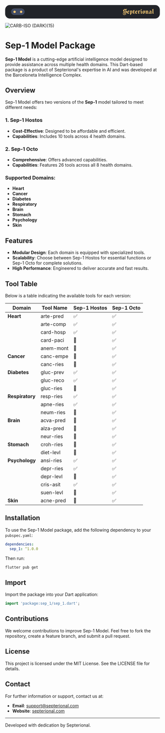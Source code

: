 <svg width="2330" height="202" viewBox="0 0 2330 202" fill="none" xmlns="http://www.w3.org/2000/svg">
<rect width="2330" height="202" rx="70" fill="#222429"/>
<mask id="path-2-inside-1_179_243" fill="white">
<path d="M89 101.166C89 74.5646 110.565 52.9997 137.167 52.9997H244.833C271.435 52.9997 293 74.5646 293 101.166V101.166C293 127.768 271.435 149.333 244.833 149.333H137.167C110.565 149.333 89 127.768 89 101.166V101.166Z"/>
</mask>
<path d="M89 101.166C89 74.5646 110.565 52.9997 137.167 52.9997H244.833C271.435 52.9997 293 74.5646 293 101.166V101.166C293 127.768 271.435 149.333 244.833 149.333H137.167C110.565 149.333 89 127.768 89 101.166V101.166Z" fill="#414B64"/>
<path d="M89 101.166C89 73.3128 111.58 50.733 139.433 50.733H242.567C270.42 50.733 293 73.3128 293 101.166V101.166C293 75.8165 271.435 55.2663 244.833 55.2663H137.167C110.565 55.2663 89 75.8165 89 101.166V101.166ZM293 149.333H89H293ZM89 149.333V52.9997V149.333ZM293 52.9997V149.333V52.9997Z" fill="#777777" mask="url(#path-2-inside-1_179_243)"/>
<circle cx="141.7" cy="101.168" r="17" fill="#F7C873"/>
<circle cx="240.3" cy="101.168" r="17" fill="#F7C873"/>
<path d="M1777.83 73.1058L1804.33 56.4761C1808 59.8601 1813.32 62.6639 1818.93 62.6639C1824.82 62.6639 1830.04 59.0866 1830.53 53.1888H1831.88H1832.27V53.2855H1833.23V54.6391C1833.23 67.1114 1824.63 75.3295 1817.09 82.0974C1822.5 83.9344 1827.34 86.7383 1831.4 90.0255V114.293L1804.91 131.02C1800.85 126.572 1794.95 122.801 1787.7 122.801C1782.28 122.801 1775.03 124.058 1775.9 131.116C1777.74 139.721 1788.86 141.365 1797.27 141.365C1807.03 141.365 1819.41 137.981 1822.21 128.796L1824.82 129.473C1822.02 140.785 1809.74 148.81 1796.98 148.81C1784.31 148.81 1773 140.881 1773 128.893C1773 117.871 1783.54 108.396 1790.5 102.208L1791.37 101.434L1777.83 92.5393V73.1058ZM1810.42 115.647V92.7327L1807.03 91.0891L1792.24 104.238C1789.05 107.139 1784.6 111.006 1781.12 115.55C1784.7 112.94 1789.34 111.393 1794.46 111.393C1800.56 111.393 1805.87 113.133 1810.42 115.647ZM1813.12 117.194C1814.48 118.064 1815.73 119.031 1816.89 119.901L1818.73 119.031V96.7934L1813.12 94.0863V117.194ZM1795.82 69.6252C1794.56 68.9484 1793.4 68.2716 1792.34 67.4981L1790.5 68.755V85.3847L1795.82 89.1554V69.6252ZM1798.52 71.0754V90.9924L1801.04 92.7327L1813.03 82.0974C1816.51 79.0035 1820.57 75.4262 1823.95 71.2688C1820.67 73.2992 1816.7 74.4594 1812.54 74.4594C1807.23 74.4594 1802.59 73.0091 1798.52 71.0754ZM1835.78 124.445L1834.04 122.318L1838.68 118.644V93.1194L1861.79 81.1306L1871.55 95.9233V96.4067L1850.67 109.362V113.52L1862.27 121.448L1872.91 113.133L1874.36 115.453L1854.44 131.6L1840.03 120.964L1835.78 124.445ZM1850.67 106.075L1860.43 99.8873L1852.5 88.4786L1850.67 89.5421V106.075ZM1887.85 81.0339C1890.56 82.7742 1892.88 85.288 1894.33 88.2852V90.0255L1906.51 80.9372L1915.89 89.1554L1918.88 86.7383L1920.53 88.8653L1916.95 91.7659V118.741C1911.15 121.931 1905.74 125.702 1900.9 129.859C1898.87 128.699 1896.65 127.636 1894.33 126.572V131.02C1894.33 134.79 1895.58 137.304 1898.77 137.788V139.141L1884.95 147.456H1883.11V123.092C1881.47 122.705 1879.82 122.511 1878.18 122.221L1883.11 118.064V93.8929C1883.11 92.346 1882.34 89.7355 1879.34 89.7355C1878.57 89.7355 1877.79 90.0255 1877.12 90.4123L1876.15 88.8653L1887.85 81.0339ZM1894.33 93.2161V119.418C1898 120.868 1901.48 122.415 1904.96 123.962V95.2465L1898.58 90.0255L1894.33 93.2161ZM1942.52 119.224L1947.06 123.768L1950.35 122.028L1951.71 123.865L1938.36 130.826L1928.21 122.028L1924.54 124.348L1923.09 122.415L1929.57 118.257V95.0531C1929.57 91.2824 1926.95 90.4123 1924.92 90.4123V89.0587L1940.68 73.2025H1942.52V84.3212H1954.03L1949.48 89.6388H1942.52V119.224ZM1956.67 124.445L1954.93 122.318L1959.57 118.644V93.1194L1982.68 81.1306L1992.44 95.9233V96.4067L1971.56 109.362V113.52L1983.16 121.448L1993.8 113.133L1995.25 115.453L1975.33 131.6L1960.93 120.964L1956.67 124.445ZM1971.56 106.075L1981.33 99.8873L1973.4 88.4786L1971.56 89.5421V106.075ZM2026.44 118.547L2028.27 120.674L2013.77 131.116L2003.13 122.801L1999.94 125.122L1998.49 123.285L2004.58 119.127V93.6029L2001.3 89.4454L1997.62 91.7659L1996.27 89.9289L2009.23 81.1306L2016.28 88.7686L2023.05 81.0339H2024.02C2024.98 82.4842 2026.63 83.451 2028.37 83.451C2030.4 83.451 2031.95 82.3875 2032.72 81.0339H2035.62C2034.56 93.0227 2028.95 94.5697 2026.05 94.5697C2023.92 94.5697 2020.54 93.6029 2017.35 90.6056V119.127L2021.21 122.125L2026.44 118.547ZM2063.48 119.611L2065.8 121.448L2051.88 131.116L2042.59 122.801L2039.4 125.122L2037.95 123.285L2044.04 119.127V93.6029L2040.76 89.4454L2037.08 91.7659L2035.63 89.9289L2048.68 81.1306L2056.03 89.9289V119.127L2059.32 122.318L2063.48 119.611ZM2040.95 68.0782L2050.13 59.9567L2058.35 69.3351L2049.17 77.4566L2040.95 68.0782ZM2083.33 115.84L2094.45 123.285V95.4399L2083.33 88.0919V115.84ZM2067.57 124.155L2065.93 122.028L2070.86 118.064C2070.86 109.749 2070.86 101.434 2070.86 93.1194L2092.62 80.6472L2106.54 91.2824V117.677L2085.17 130.73L2071.63 120.868L2067.57 124.155ZM2162.06 119.611L2163.9 122.318L2149.49 132.083L2139.73 123.285L2143.01 119.998V96.2133L2136.05 90.2189L2131.89 93.5062V119.998L2136.05 123.768L2126.77 132.083L2115.65 123.285L2119.42 119.998V94.3763L2115.65 90.2189L2111.98 92.5393L2110.62 90.6056L2124.06 81.4206L2131.51 89.7355L2142.05 81.4206L2153.07 90.799L2157.13 87.5117L2158.87 89.5421L2154.13 93.4095V118.644L2158.29 122.318L2162.06 119.611ZM2179.04 88.8653C2176.14 90.4123 2173.72 92.1526 2173.72 94.7631C2173.72 100.951 2183.97 103.561 2190.45 105.012C2190.45 102.014 2190.45 98.9205 2190.45 95.9233L2179.04 88.8653ZM2180.69 131.116C2174.5 130.343 2167.63 125.605 2167.63 118.451C2167.63 113.23 2171.6 108.299 2178.85 104.528C2174.4 102.594 2170.92 99.7906 2170.92 95.3432C2170.92 91.0891 2174.11 88.672 2177.01 87.125L2187.65 81.614L2201.86 90.799L2205.82 87.6084L2207.47 89.7355L2202.44 93.7962V118.161L2207.08 122.801L2211.24 119.998L2211.72 121.931L2198.28 131.116L2190.84 123.768L2180.69 131.116ZM2190.45 107.912C2187.36 107.235 2183.78 106.365 2180.59 105.205C2179.91 106.172 2179.33 107.815 2179.33 109.652C2179.33 115.163 2182.43 122.801 2188.42 122.801C2189.1 122.801 2189.77 122.705 2190.45 122.511C2190.45 117.677 2190.45 112.746 2190.45 107.912ZM2232.2 119.127L2235.88 122.801L2238.68 120.481L2240.03 122.318L2228.05 130.73L2217.8 121.931L2214.12 124.252L2212.77 122.318L2219.25 118.161V76.103C2219.25 71.4622 2218.86 70.3986 2214.61 69.0451V67.6915L2230.37 56.5728H2232.2V119.127Z" fill="#F7C873"/>
</svg>

![CARB-ISO (DARK)(15)](https://github.com/user-attachments/assets/1fdb99bc-8adc-4454-b69a-1ed654bf48dc)

# Sep-1 Model Package

**Sep-1 Model** is a cutting-edge artificial intelligence model designed to provide assistance across multiple health domains. This Dart-based package is a product of Septerional's expertise in AI and was developed at the Barceloneta Intelligence Complex.

## Overview
Sep-1 Model offers two versions of the **Sep-1** model tailored to meet different needs:

### **1. Sep-1 Hostos**
- **Cost-Effective**: Designed to be affordable and efficient.
- **Capabilities**: Includes 10 tools across 4 health domains.

### **2. Sep-1 Octo**
- **Comprehensive**: Offers advanced capabilities.
- **Capabilities**: Features 26 tools across all 8 health domains.

### Supported Domains:
- **Heart**
- **Cancer**
- **Diabetes**
- **Respiratory**
- **Brain**
- **Stomach**
- **Psychology**
- **Skin**

## Features
- **Modular Design**: Each domain is equipped with specialized tools.
- **Scalability**: Choose between Sep-1 Hostos for essential functions or Sep-1 Octo for complete solutions.
- **High Performance**: Engineered to deliver accurate and fast results.

## Tool Table
Below is a table indicating the available tools for each version:

| Domain       | Tool Name   | Sep-1 Hostos | Sep-1 Octo |
|--------------|-------------|--------------|------------|
| **Heart**    | arte-pred   | ✅            | ✅          |
|              | arte-comp   | ✅            | ✅          |
|              | card-hosp   | ✅            | ✅          |
|              | card-paci   | 🛑            | ✅          |
|              | anem-mont   | 🛑            | ✅          |
| **Cancer**   | canc-empe   | 🛑            | ✅          |
|              | canc-ries   | 🛑            | ✅          |
| **Diabetes** | gluc-prev   | ✅            | ✅          |
|              | gluc-reco   | ✅            | ✅          |
|              | gluc-ries   | 🛑            | ✅          |
| **Respiratory** | resp-ries | ✅            | ✅          |
|              | apne-ries   | ✅            | ✅          |
|              | neum-ries   | 🛑            | ✅          |
| **Brain**    | acva-pred   | 🛑            | ✅          |
|              | alza-pred   | 🛑            | ✅          |
|              | neur-ries   | 🛑            | ✅          |
| **Stomach**  | croh-ries   | 🛑            | ✅          |
|              | diet-levl   | 🛑            | ✅          |
| **Psychology** | ansi-ries  | ✅            | ✅          |
|              | depr-ries   | ✅            | ✅          |
|              | depr-levl   | 🛑            | ✅          |
|              | cris-asit   | ✅            | ✅          |
|              | suen-levl   | 🛑            | ✅          |
| **Skin**     | acne-pred   | 🛑            | ✅          |

## Installation
To use the Sep-1 Model package, add the following dependency to your `pubspec.yaml`:
```yaml
dependencies:
  sep_1: ^1.0.0
```

Then run:
```bash
flutter pub get
```

## Import
Import the package into your Dart application:
```dart
import 'package:sep_1/sep_1.dart';
```

## Contributions
We welcome contributions to improve Sep-1 Model. Feel free to fork the repository, create a feature branch, and submit a pull request.

## License
This project is licensed under the MIT License. See the LICENSE file for details.

## Contact
For further information or support, contact us at:
- **Email**: support@septerional.com
- **Website**: [septerional.com](https://septerional.com)

---
Developed with dedication by Septerional.



